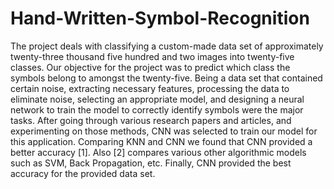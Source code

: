 # Hand-Written-Symbol-Recognition

The project deals with classifying a custom-made data set of 
approximately twenty-three thousand five hundred and 
two images into twenty-five classes. Our objective for the 
project was to predict which class the symbols belong to 
amongst the twenty-five. Being a data set 
that contained certain noise, extracting necessary features, 
processing the data to eliminate noise, 
selecting an appropriate model, and designing a neural network 
to train the model to correctly identify symbols were the major 
tasks. After going through various research papers and 
articles, and experimenting on those methods, CNN was 
selected to train our model for this application. Comparing 
KNN and CNN we found that CNN provided a better 
accuracy [1]. Also [2] compares various other algorithmic 
models such as SVM, Back Propagation, 
etc. Finally, CNN provided the best accuracy for the provided 
data set.
